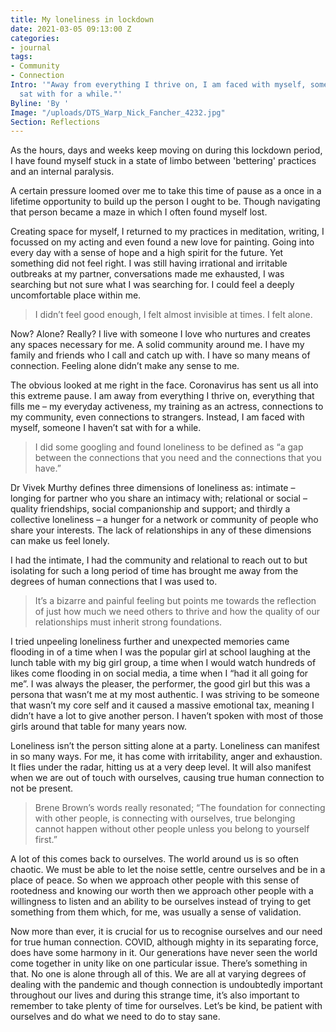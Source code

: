```yaml
---
title: My loneliness in lockdown
date: 2021-03-05 09:13:00 Z
categories:
- journal
tags:
- Community
- Connection
Intro: '"Away from everything I thrive on, I am faced with myself, someone I haven’t
  sat with for a while."'
Byline: 'By '
Image: "/uploads/DTS_Warp_Nick_Fancher_4232.jpg"
Section: Reflections
---
```


As the hours, days and weeks keep moving on during this lockdown period, I have found myself stuck in a state of limbo between 'bettering' practices and an internal paralysis.  

A certain pressure loomed over me to take this time of pause as a once in a lifetime opportunity to build up the person I ought to be. Though navigating that person became a maze in which I often found myself lost. 

Creating space for myself, I returned to my practices in meditation, writing, I focussed on my acting and even found a new love for painting. Going into every day with a sense of hope and a high spirit for the future. Yet something did not feel right. I was still having irrational and irritable outbreaks at my partner, conversations made me exhausted, I was searching but not sure what I was searching for. I could feel a deeply uncomfortable place within me.

> I didn’t feel good enough, I felt almost invisible at times. I felt alone. 

Now? Alone? Really? I live with someone I love who nurtures and creates any spaces necessary for me. A solid community around me. I have my family and friends who I call and catch up with. I have so many means of connection. Feeling alone didn’t make any sense to me. 

The obvious looked at me right in the face. Coronavirus has sent us all into this extreme pause. I am away from everything I thrive on, everything that fills me –  my everyday activeness, my training as an actress, connections to my community, even connections to strangers. Instead, I am faced with myself, someone I haven’t sat with for a while. 

> I did some googling and found loneliness to be defined as “a gap between the connections that you need and the connections that you have.” 

Dr Vivek Murthy defines three dimensions of loneliness as: intimate – longing for partner who you share an intimacy with; relational or social – quality friendships, social companionship and support; and thirdly a collective loneliness – a hunger for a network or community of people who share your interests. The lack of relationships in any of these dimensions can make us feel lonely.

I had the intimate, I had the community and relational to reach out to but isolating for such a long period of time has brought me away from the degrees of human connections that I was used to. 

> It’s a bizarre and painful feeling but points me towards the reflection of just how much we need others to thrive and how the quality of our relationships must inherit strong foundations. 

I tried unpeeling loneliness further and unexpected memories came flooding in of a time when I was the popular girl at school laughing at the lunch table with my big girl group, a time when I would watch hundreds of likes come flooding in on social media, a time when I “had it all going for me”. I was always the pleaser, the performer, the good girl but this was a persona that wasn’t me at my most authentic. I was striving to be someone that wasn’t my core self and it caused a massive emotional tax, meaning I didn’t have a lot to give another person. I haven’t spoken with most of those girls around that table for many years now. 

Loneliness isn’t the person sitting alone at a party. Loneliness can manifest in so many ways. For me, it has come with irritability, anger and exhaustion. It flies under the radar, hitting us at a very deep level. It will also manifest when we are out of touch with ourselves, causing true human connection to not be present. 

> Brene Brown’s words really resonated; “The foundation for connecting with other people, is connecting with ourselves, true belonging cannot happen without other people unless you belong to yourself first.” 

A lot of this comes back to ourselves. The world around us is so often chaotic. We must be able to let the noise settle, centre ourselves and be in a place of peace. So when we approach other people with this sense of rootedness and knowing our worth then we approach other people with a willingness to listen and an ability to be ourselves instead of trying to get something from them which, for me, was usually a sense of validation. 

Now more than ever, it is crucial for us to recognise ourselves and our need for true human connection. COVID, although mighty in its separating force, does have some harmony in it. Our generations have never seen the world come together in unity like on one particular issue. There’s something in that. No one is alone through all of this. We are all at varying degrees of dealing with the pandemic and though connection is undoubtedly important throughout our lives and during this strange time, it’s also important to remember to take plenty of time for ourselves. Let’s be kind, be patient with ourselves and do what we need to do to stay sane. 